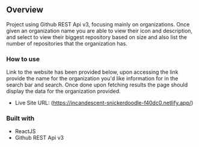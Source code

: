 ## Overview

Project using Github REST Api v3, focusing mainly on organizations. Once given an organization name you are able to view their icon and description, and select to view their biggest repository based on size and also list the number of repositories that the organization has.

### How to use

Link to the website has been provided below, upon accessing the link provide the name for the organization you'd like information for in the search bar and search. Once done upon fetching results the page should display the data for the organization provided.

- Live Site URL: (https://incandescent-snickerdoodle-f40dc0.netlify.app/)

### Built with

- ReactJS
- Github REST Api v3
